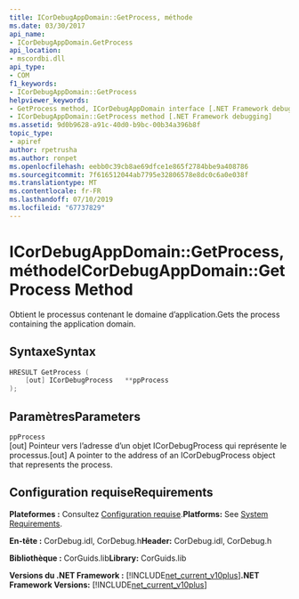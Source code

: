 ```yaml
---
title: ICorDebugAppDomain::GetProcess, méthode
ms.date: 03/30/2017
api_name:
- ICorDebugAppDomain.GetProcess
api_location:
- mscordbi.dll
api_type:
- COM
f1_keywords:
- ICorDebugAppDomain::GetProcess
helpviewer_keywords:
- GetProcess method, ICorDebugAppDomain interface [.NET Framework debugging]
- ICorDebugAppDomain::GetProcess method [.NET Framework debugging]
ms.assetid: 9d0b9628-a91c-40d0-b9bc-00b34a396b8f
topic_type:
- apiref
author: rpetrusha
ms.author: ronpet
ms.openlocfilehash: eebb0c39cb8ae69dfce1e865f2784bbe9a408786
ms.sourcegitcommit: 7f616512044ab7795e32806578e8dc0c6a0e038f
ms.translationtype: MT
ms.contentlocale: fr-FR
ms.lasthandoff: 07/10/2019
ms.locfileid: "67737829"
---
```

# <a name="icordebugappdomaingetprocess-method"></a><span data-ttu-id="c9677-102">ICorDebugAppDomain::GetProcess, méthode</span><span class="sxs-lookup"><span data-stu-id="c9677-102">ICorDebugAppDomain::GetProcess Method</span></span>
<span data-ttu-id="c9677-103">Obtient le processus contenant le domaine d’application.</span><span class="sxs-lookup"><span data-stu-id="c9677-103">Gets the process containing the application domain.</span></span>  
  
## <a name="syntax"></a><span data-ttu-id="c9677-104">Syntaxe</span><span class="sxs-lookup"><span data-stu-id="c9677-104">Syntax</span></span>  
  
```cpp  
HRESULT GetProcess (  
    [out] ICorDebugProcess   **ppProcess  
);  
```  
  
## <a name="parameters"></a><span data-ttu-id="c9677-105">Paramètres</span><span class="sxs-lookup"><span data-stu-id="c9677-105">Parameters</span></span>  
 `ppProcess`  
 <span data-ttu-id="c9677-106">[out] Pointeur vers l’adresse d’un objet ICorDebugProcess qui représente le processus.</span><span class="sxs-lookup"><span data-stu-id="c9677-106">[out] A pointer to the address of an ICorDebugProcess object that represents the process.</span></span>  
  
## <a name="requirements"></a><span data-ttu-id="c9677-107">Configuration requise</span><span class="sxs-lookup"><span data-stu-id="c9677-107">Requirements</span></span>  
 <span data-ttu-id="c9677-108">**Plateformes :** Consultez [Configuration requise](../../../../docs/framework/get-started/system-requirements.md).</span><span class="sxs-lookup"><span data-stu-id="c9677-108">**Platforms:** See [System Requirements](../../../../docs/framework/get-started/system-requirements.md).</span></span>  
  
 <span data-ttu-id="c9677-109">**En-tête :** CorDebug.idl, CorDebug.h</span><span class="sxs-lookup"><span data-stu-id="c9677-109">**Header:** CorDebug.idl, CorDebug.h</span></span>  
  
 <span data-ttu-id="c9677-110">**Bibliothèque :** CorGuids.lib</span><span class="sxs-lookup"><span data-stu-id="c9677-110">**Library:** CorGuids.lib</span></span>  
  
 <span data-ttu-id="c9677-111">**Versions du .NET Framework :** [!INCLUDE[net_current_v10plus](../../../../includes/net-current-v10plus-md.md)]</span><span class="sxs-lookup"><span data-stu-id="c9677-111">**.NET Framework Versions:** [!INCLUDE[net_current_v10plus](../../../../includes/net-current-v10plus-md.md)]</span></span>
